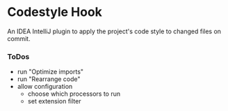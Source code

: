 Codestyle Hook
==========

An IDEA IntelliJ plugin to apply the project's code style to changed files on commit.


### ToDos

- run "Optimize imports"
- run "Rearrange code"  
- allow configuration
    - choose which processors to run
    - set extension filter